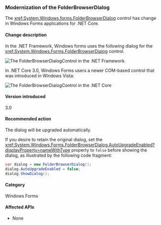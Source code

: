 ### Modernization of the FolderBrowserDialog

The <xref:System.Windows.forms.FolderBrowserDialog> control has change in Windows Forms applications for .NET Core.

#### Change description

In the .NET Framework, Windows forms uses the following dialog for the <xref:System.Windows.Forms.FolderBrowserDialog> control.

![The FolderBrowserDialogControl in the .NET Framework](~/includes/core-changes/windowsforms/media/folderdlg-framework.png)

In .NET Core 3.0, Windows Forms users a newer COM-based control that was introduced in Windows Vista:

![The FolderBrowserDialogControl in the .NET Core](~/includes/core-changes/windowsforms/media/folderdlg-core.png)

#### Version introduced

3.0

#### Recommended action

The dialog will be upgraded automatically.

If you desire to retain the original dialog, set the <xref:System.Windows.Forms.FolderBrowserDialog.AutoUpgradeEnabled?displayProperty=nameWithType> property to `false` before showing the dialog, as illustrated by the following code fragment:

```csharp
var dialog = new FolderBrowserDialog();
dialog.AutoUpgradeEnabled = false;
dialog.ShowDialog();
```

#### Category

Windows Forms

#### Affected APIs

- None

<!-- 

### Affected APIs

Not detectable via API analysis

-->